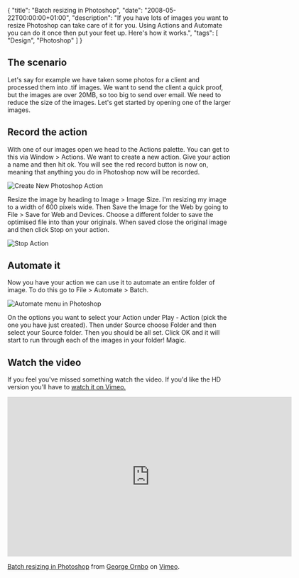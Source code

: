 {
  "title": "Batch resizing in Photoshop",
  "date": "2008-05-22T00:00:00+01:00",
  "description": "If you have lots of images you want to resize Photoshop can take care of it for you. Using Actions and Automate you can do it once then put your feet up. Here's how it works.",
  "tags": [
    "Design",
    "Photoshop"
  ]
}

## The scenario

Let's say for example we have taken some photos for a client and processed them into .tif images. We want to send the client a quick proof, but the images are over 20MB, so too big to send over email. We need to reduce the size of the images. Let's get started by opening one of the larger images. 

## Record the action

With one of our images open we head to the Actions palette. You can get to this via Window > Actions. We want to create a new action. Give your action a name and then hit ok. You will see the red record button is now on, meaning that anything you do in Photoshop now will be recorded.

![Create New Photoshop Action][1] 

Resize the image by heading to Image > Image Size. I'm resizing my image to a width of 600 pixels wide. Then Save the Image for the Web by going to File > Save for Web and Devices. Choose a different folder to save the optimised file into than your originals. When saved close the original image and then click Stop on your action.

![Stop Action][2] 

## Automate it

Now you have your action we can use it to automate an entire folder of image. To do this go to File > Automate > Batch.

![Automate menu in Photoshop][3] 

On the options you want to select your Action under Play - Action (pick the one you have just created). Then under Source choose Folder and then select your Source folder. Then you should be all set. Click OK and it will start to run through each of the images in your folder! Magic.

## Watch the video

If you feel you've missed something watch the video. If you'd like the HD version you'll have to [watch it on Vimeo.][4]

<iframe src="https://player.vimeo.com/video/1050103?title=0&amp;byline=0&amp;portrait=0" width="640" height="360" frameborder="0" webkitAllowFullScreen mozallowfullscreen allowFullScreen></iframe><p><a href="https://vimeo.com/1050103">Batch resizing in Photoshop</a> from <a href="https://vimeo.com/shapeshed">George Ornbo</a> on <a href="https://vimeo.com">Vimeo</a>.</p>

 [1]: https://shapeshed.com/images/articles/create_new_action.jpg
 [2]: https://shapeshed.com/images/articles/stop_action.jpg
 [3]: https://shapeshed.com/images/articles/automate_batch.jpg
 [4]: http://www.vimeo.com/1050103
